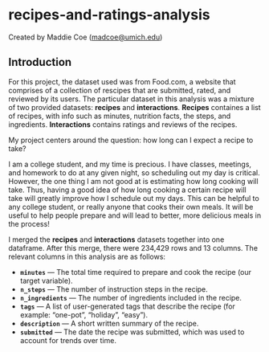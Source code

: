 # recipes-and-ratings-analysis

Created by Maddie Coe (madcoe@umich.edu)

## Introduction

For this project, the dataset used was from Food.com, a website that comprises of a collection of rescipes that are submitted, rated, and reviewed by its users. The particular dataset in this analysis was a mixture of two provided datasets: **recipes** and **interactions**. **Recipes** containes a list of recipes, with info such as minutes, nutrition facts, the steps, and ingredients. **Interactions** contains ratings and reviews of the recipes. 

My project centers around the question: how long can I expect a recipe to take?

I am a college student, and my time is precious. I have classes, meetings, and homework to do at any given night, so scheduling out my day is critical. However, the one thing I am not good at is estimating how long cooking will take. Thus, having a good idea of how long cooking a certain recipe will take will greatly improve how I schedule out my days. This can be helpful to any college student, or really anyone that cooks their own meals. It will be useful to help people prepare and will lead to better, more delicious meals in the process!

I merged the **recipes** and **interactions** datasets together into one dataframe. After this merge, there were 234,429 rows and 13 columns. The relevant columns in this analysis are as follows:

- **`minutes`** — The total time required to prepare and cook the recipe (our target variable). 
- **`n_steps`** — The number of instruction steps in the recipe. 
- **`n_ingredients`** — The number of ingredients included in the recipe. 
- **`tags`** — A list of user-generated tags that describe the recipe (for example: “one-pot”, “holiday”, “easy”).
- **`description`** — A short written summary of the recipe.
- **`submitted`** — The date the recipe was submitted, which was used to account for trends over time.